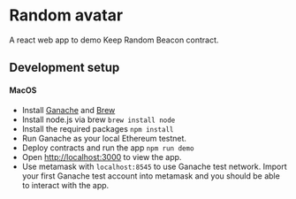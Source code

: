 # Random avatar

A react web app to demo Keep Random Beacon contract.

## Development setup

#### MacOS

* Install [Ganache](https://github.com/trufflesuite/ganache/releases/download/v1.2.1/Ganache-1.2.1-mac.zip) and [Brew](https://brew.sh/)
* Install node.js via brew `brew install node`
* Install the required packages `npm install`
* Run Ganache as your local Ethereum testnet.
* Deploy contracts and run the app `npm run demo`
* Open [http://localhost:3000](http://localhost:3000) to view the app.
* Use metamask with `localhost:8545` to use Ganache test network. Import your first Ganache test account into metamask and you should be able to interact with the app.
